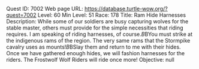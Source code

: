 Quest ID: 7002
Web page URL: https://database.turtle-wow.org/?quest=7002
Level: 60
Min Level: 51
Race: 178
Title: Ram Hide Harnesses
Description: While some of our soldiers are busy capturing wolves for the stable master, others must provide for the simple necessities that riding requires. I am speaking of riding harnesses, of course.$B$BYou must strike at the indigenous rams of the region. The very same rams that the Stormpike cavalry uses as mounts!$B$BSlay them and return to me with their hides. Once we have gathered enough hides, we will fashion harnesses for the riders. The Frostwolf Wolf Riders will ride once more!
Objective: null
